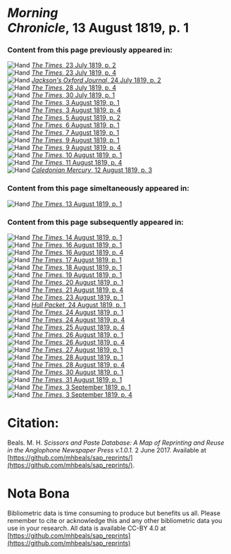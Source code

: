 # *Morning Chronicle*, 13 August 1819, p. 1  
  
### Content from this page previously appeared in:  
![Hand](http://scissorsandpaste.net/wp-content/uploads/2017/06/smallhandpointer.png) [*The Times*, 23 July 1819, p. 2](https://mhbeals.github.io/sap_html/The-Times/The-Times-23-July-1819-p-2)  
![Hand](http://scissorsandpaste.net/wp-content/uploads/2017/06/smallhandpointer.png) [*The Times*, 23 July 1819, p. 4](https://mhbeals.github.io/sap_html/The-Times/The-Times-23-July-1819-p-4)  
![Hand](http://scissorsandpaste.net/wp-content/uploads/2017/06/smallhandpointer.png) [*Jackson's Oxford Journal*, 24 July 1819, p. 2](https://mhbeals.github.io/sap_html/Jackson's-Oxford-Journal/Jackson's-Oxford-Journal-24-July-1819-p-2)  
![Hand](http://scissorsandpaste.net/wp-content/uploads/2017/06/smallhandpointer.png) [*The Times*, 28 July 1819, p. 4](https://mhbeals.github.io/sap_html/The-Times/The-Times-28-July-1819-p-4)  
![Hand](http://scissorsandpaste.net/wp-content/uploads/2017/06/smallhandpointer.png) [*The Times*, 30 July 1819, p. 1](https://mhbeals.github.io/sap_html/The-Times/The-Times-30-July-1819-p-1)  
![Hand](http://scissorsandpaste.net/wp-content/uploads/2017/06/smallhandpointer.png) [*The Times*, 3 August 1819, p. 1](https://mhbeals.github.io/sap_html/The-Times/The-Times-3-August-1819-p-1)  
![Hand](http://scissorsandpaste.net/wp-content/uploads/2017/06/smallhandpointer.png) [*The Times*, 3 August 1819, p. 4](https://mhbeals.github.io/sap_html/The-Times/The-Times-3-August-1819-p-4)  
![Hand](http://scissorsandpaste.net/wp-content/uploads/2017/06/smallhandpointer.png) [*The Times*, 5 August 1819, p. 2](https://mhbeals.github.io/sap_html/The-Times/The-Times-5-August-1819-p-2)  
![Hand](http://scissorsandpaste.net/wp-content/uploads/2017/06/smallhandpointer.png) [*The Times*, 6 August 1819, p. 1](https://mhbeals.github.io/sap_html/The-Times/The-Times-6-August-1819-p-1)  
![Hand](http://scissorsandpaste.net/wp-content/uploads/2017/06/smallhandpointer.png) [*The Times*, 7 August 1819, p. 1](https://mhbeals.github.io/sap_html/The-Times/The-Times-7-August-1819-p-1)  
![Hand](http://scissorsandpaste.net/wp-content/uploads/2017/06/smallhandpointer.png) [*The Times*, 9 August 1819, p. 1](https://mhbeals.github.io/sap_html/The-Times/The-Times-9-August-1819-p-1)  
![Hand](http://scissorsandpaste.net/wp-content/uploads/2017/06/smallhandpointer.png) [*The Times*, 9 August 1819, p. 4](https://mhbeals.github.io/sap_html/The-Times/The-Times-9-August-1819-p-4)  
![Hand](http://scissorsandpaste.net/wp-content/uploads/2017/06/smallhandpointer.png) [*The Times*, 10 August 1819, p. 1](https://mhbeals.github.io/sap_html/The-Times/The-Times-10-August-1819-p-1)  
![Hand](http://scissorsandpaste.net/wp-content/uploads/2017/06/smallhandpointer.png) [*The Times*, 11 August 1819, p. 4](https://mhbeals.github.io/sap_html/The-Times/The-Times-11-August-1819-p-4)  
![Hand](http://scissorsandpaste.net/wp-content/uploads/2017/06/smallhandpointer.png) [*Caledonian Mercury*, 12 August 1819, p. 3](https://mhbeals.github.io/sap_html/Caledonian-Mercury/Caledonian-Mercury-12-August-1819-p-3)  
  
### Content from this page simeltaneously appeared in:  
![Hand](http://scissorsandpaste.net/wp-content/uploads/2017/06/smallhandpointer.png) [*The Times*, 13 August 1819, p. 1](https://mhbeals.github.io/sap_html/The-Times/The-Times-13-August-1819-p-1)  
  
### Content from this page subsequently appeared in:  
![Hand](http://scissorsandpaste.net/wp-content/uploads/2017/06/smallhandpointer.png) [*The Times*, 14 August 1819, p. 1](https://mhbeals.github.io/sap_html/The-Times/The-Times-14-August-1819-p-1)  
![Hand](http://scissorsandpaste.net/wp-content/uploads/2017/06/smallhandpointer.png) [*The Times*, 16 August 1819, p. 1](https://mhbeals.github.io/sap_html/The-Times/The-Times-16-August-1819-p-1)  
![Hand](http://scissorsandpaste.net/wp-content/uploads/2017/06/smallhandpointer.png) [*The Times*, 16 August 1819, p. 4](https://mhbeals.github.io/sap_html/The-Times/The-Times-16-August-1819-p-4)  
![Hand](http://scissorsandpaste.net/wp-content/uploads/2017/06/smallhandpointer.png) [*The Times*, 17 August 1819, p. 1](https://mhbeals.github.io/sap_html/The-Times/The-Times-17-August-1819-p-1)  
![Hand](http://scissorsandpaste.net/wp-content/uploads/2017/06/smallhandpointer.png) [*The Times*, 18 August 1819, p. 1](https://mhbeals.github.io/sap_html/The-Times/The-Times-18-August-1819-p-1)  
![Hand](http://scissorsandpaste.net/wp-content/uploads/2017/06/smallhandpointer.png) [*The Times*, 19 August 1819, p. 1](https://mhbeals.github.io/sap_html/The-Times/The-Times-19-August-1819-p-1)  
![Hand](http://scissorsandpaste.net/wp-content/uploads/2017/06/smallhandpointer.png) [*The Times*, 20 August 1819, p. 1](https://mhbeals.github.io/sap_html/The-Times/The-Times-20-August-1819-p-1)  
![Hand](http://scissorsandpaste.net/wp-content/uploads/2017/06/smallhandpointer.png) [*The Times*, 21 August 1819, p. 4](https://mhbeals.github.io/sap_html/The-Times/The-Times-21-August-1819-p-4)  
![Hand](http://scissorsandpaste.net/wp-content/uploads/2017/06/smallhandpointer.png) [*The Times*, 23 August 1819, p. 1](https://mhbeals.github.io/sap_html/The-Times/The-Times-23-August-1819-p-1)  
![Hand](http://scissorsandpaste.net/wp-content/uploads/2017/06/smallhandpointer.png) [*Hull Packet*, 24 August 1819, p. 1](https://mhbeals.github.io/sap_html/Hull-Packet/Hull-Packet-24-August-1819-p-1)  
![Hand](http://scissorsandpaste.net/wp-content/uploads/2017/06/smallhandpointer.png) [*The Times*, 24 August 1819, p. 1](https://mhbeals.github.io/sap_html/The-Times/The-Times-24-August-1819-p-1)  
![Hand](http://scissorsandpaste.net/wp-content/uploads/2017/06/smallhandpointer.png) [*The Times*, 24 August 1819, p. 4](https://mhbeals.github.io/sap_html/The-Times/The-Times-24-August-1819-p-4)  
![Hand](http://scissorsandpaste.net/wp-content/uploads/2017/06/smallhandpointer.png) [*The Times*, 25 August 1819, p. 4](https://mhbeals.github.io/sap_html/The-Times/The-Times-25-August-1819-p-4)  
![Hand](http://scissorsandpaste.net/wp-content/uploads/2017/06/smallhandpointer.png) [*The Times*, 26 August 1819, p. 1](https://mhbeals.github.io/sap_html/The-Times/The-Times-26-August-1819-p-1)  
![Hand](http://scissorsandpaste.net/wp-content/uploads/2017/06/smallhandpointer.png) [*The Times*, 26 August 1819, p. 4](https://mhbeals.github.io/sap_html/The-Times/The-Times-26-August-1819-p-4)  
![Hand](http://scissorsandpaste.net/wp-content/uploads/2017/06/smallhandpointer.png) [*The Times*, 27 August 1819, p. 1](https://mhbeals.github.io/sap_html/The-Times/The-Times-27-August-1819-p-1)  
![Hand](http://scissorsandpaste.net/wp-content/uploads/2017/06/smallhandpointer.png) [*The Times*, 28 August 1819, p. 1](https://mhbeals.github.io/sap_html/The-Times/The-Times-28-August-1819-p-1)  
![Hand](http://scissorsandpaste.net/wp-content/uploads/2017/06/smallhandpointer.png) [*The Times*, 28 August 1819, p. 4](https://mhbeals.github.io/sap_html/The-Times/The-Times-28-August-1819-p-4)  
![Hand](http://scissorsandpaste.net/wp-content/uploads/2017/06/smallhandpointer.png) [*The Times*, 30 August 1819, p. 1](https://mhbeals.github.io/sap_html/The-Times/The-Times-30-August-1819-p-1)  
![Hand](http://scissorsandpaste.net/wp-content/uploads/2017/06/smallhandpointer.png) [*The Times*, 31 August 1819, p. 1](https://mhbeals.github.io/sap_html/The-Times/The-Times-31-August-1819-p-1)  
![Hand](http://scissorsandpaste.net/wp-content/uploads/2017/06/smallhandpointer.png) [*The Times*, 3 September 1819, p. 1](https://mhbeals.github.io/sap_html/The-Times/The-Times-3-September-1819-p-1)  
![Hand](http://scissorsandpaste.net/wp-content/uploads/2017/06/smallhandpointer.png) [*The Times*, 3 September 1819, p. 4](https://mhbeals.github.io/sap_html/The-Times/The-Times-3-September-1819-p-4)  


# Citation: 

Beals. M. H. *Scissors and Paste Database: A Map of Reprinting and Reuse in the Anglophone Newspaper Press v.1.0.1.* 2 June 2017. Available at [https://github.com/mhbeals/sap_reprints/](https://github.com/mhbeals/sap_reprints/). 

# Nota Bona

Bibliometric data is time consuming to produce but benefits us all. Please remember to cite or acknowledge this and any other bibliometric data you use in your research. All data is available CC-BY 4.0 at [https://github.com/mhbeals/sap_reprints](https://github.com/mhbeals/sap_reprints)